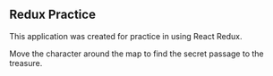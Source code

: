 <h2>Redux Practice</h2>

This application was created for practice in using React Redux.

Move the character around the map to find the secret passage to the treasure.